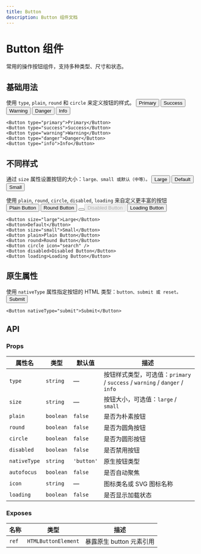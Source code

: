 ```yaml
---
title: Button
description: Button 组件文档
---
```


<script setup>
import Button from '../../src/components/Button/Button.vue'
</script>

# Button 组件

常用的操作按钮组件，支持多种类型、尺寸和状态。

## 基础用法

使用 `type`, `plain`, `round` 和 `circle` 来定义按钮的样式。
<Button type="primary">Primary</Button>
<Button type="success">Success</Button>
<Button type="warning">Warning</Button>
<Button type="danger">Danger</Button>
<Button type="info">Info</Button>

```vue
<Button type="primary">Primary</Button>
<Button type="success">Success</Button>
<Button type="warning">Warning</Button>
<Button type="danger">Danger</Button>
<Button type="info">Info</Button>
```

## 不同样式

通过 `size` 属性设置按钮的大小：`large、small 或默认（中等）。`
<Button size="large">Large</Button>
<Button>Default</Button>
<Button size="small">Small</Button>

使用 `plain`, `round`, `circle`, `disabled`, `loading` 来自定义更丰富的按钮
<Button plain>Plain Button</Button>
<Button round>Round Button</Button>
<Button circle icon="search" />
<Button disabled>Disabled Button</Button>
<Button loading>Loading Button</Button>

```vue
<Button size="large">Large</Button>
<Button>Default</Button>
<Button size="small">Small</Button>
<Button plain>Plain Button</Button>
<Button round>Round Button</Button>
<Button circle icon="search" />
<Button disabled>Disabled Button</Button>
<Button loading>Loading Button</Button>
```

## 原生属性

使用 `nativeType` 属性指定按钮的 HTML 类型：`button、submit 或 reset。`
<Button nativeType="submit">Submit</Button>

```vue
<Button nativeType="submit">Submit</Button>
```

## API

### Props

| 属性名       | 类型      | 默认值     | 描述                                                                        |
| ------------ | --------- | ---------- | --------------------------------------------------------------------------- |
| `type`       | `string`  | —          | 按钮样式类型，可选值：`primary` / `success` / `warning` / `danger` / `info` |
| `size`       | `string`  | —          | 按钮大小，可选值：`large` / `small`                                         |
| `plain`      | `boolean` | `false`    | 是否为朴素按钮                                                              |
| `round`      | `boolean` | `false`    | 是否为圆角按钮                                                              |
| `circle`     | `boolean` | `false`    | 是否为圆形按钮                                                              |
| `disabled`   | `boolean` | `false`    | 是否禁用按钮                                                                |
| `nativeType` | `string`  | `'button'` | 原生按钮类型                                                                |
| `autofocus`  | `boolean` | `false`    | 是否自动聚焦                                                                |
| `icon`       | `string`  | —          | 图标类名或 SVG 图标名称                                                     |
| `loading`    | `boolean` | `false`    | 是否显示加载状态                                                            |

### Exposes

| 名称  | 类型                | 描述                     |
| ----- | ------------------- | ------------------------ |
| `ref` | `HTMLButtonElement` | 暴露原生 button 元素引用 |
